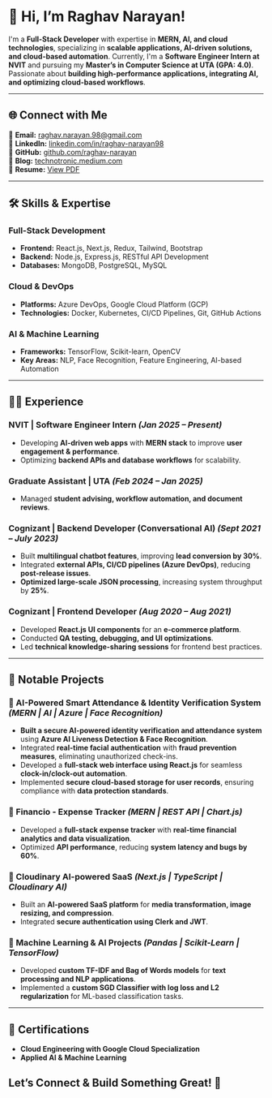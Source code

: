 # **👋 Hi, I’m Raghav Narayan!**  

I'm a **Full-Stack Developer** with expertise in **MERN, AI, and cloud technologies**, specializing in **scalable applications, AI-driven solutions, and cloud-based automation**. Currently, I'm a **Software Engineer Intern at NVIT** and pursuing my **Master’s in Computer Science at UTA (GPA: 4.0)**. Passionate about **building high-performance applications, integrating AI, and optimizing cloud-based workflows**.  

---

## **🌐 Connect with Me**  

📩 **Email:** [raghav.narayan.98@gmail.com](mailto:raghav.narayan.98@gmail.com)  
💼 **LinkedIn:** [linkedin.com/in/raghav-narayan98](https://www.linkedin.com/in/raghav-narayan98)  
📂 **GitHub:** [github.com/raghav-narayan](https://github.com/raghav-narayan)  
📝 **Blog:** [technotronic.medium.com](https://technotronic.medium.com/)  
📄 **Resume:** [View PDF](https://drive.google.com/file/d/1B3PuUgo_4a-mY19BmWLu7sAnretus1Z6/view?usp=sharing)  

---

## **🛠️ Skills & Expertise**  

### **Full-Stack Development**  
- **Frontend:** React.js, Next.js, Redux, Tailwind, Bootstrap  
- **Backend:** Node.js, Express.js, RESTful API Development  
- **Databases:** MongoDB, PostgreSQL, MySQL  

### **Cloud & DevOps**  
- **Platforms:** Azure DevOps, Google Cloud Platform (GCP)  
- **Technologies:** Docker, Kubernetes, CI/CD Pipelines, Git, GitHub Actions  

### **AI & Machine Learning**  
- **Frameworks:** TensorFlow, Scikit-learn, OpenCV  
- **Key Areas:** NLP, Face Recognition, Feature Engineering, AI-based Automation  

---

## **👨‍💻 Experience**  

### **NVIT | Software Engineer Intern** *(Jan 2025 – Present)*  
- Developing **AI-driven web apps** with **MERN stack** to improve **user engagement & performance**.  
- Optimizing **backend APIs and database workflows** for scalability.  

### **Graduate Assistant | UTA** *(Feb 2024 – Jan 2025)*  
- Managed **student advising, workflow automation, and document reviews**.  

### **Cognizant | Backend Developer (Conversational AI)** *(Sept 2021 – July 2023)*  
- Built **multilingual chatbot features**, improving **lead conversion by 30%**.  
- Integrated **external APIs, CI/CD pipelines (Azure DevOps)**, reducing **post-release issues**.  
- **Optimized large-scale JSON processing**, increasing system throughput by **25%**.  

### **Cognizant | Frontend Developer** *(Aug 2020 – Aug 2021)*  
- Developed **React.js UI components** for an **e-commerce platform**.  
- Conducted **QA testing, debugging, and UI optimizations**.  
- Led **technical knowledge-sharing sessions** for frontend best practices.  

---

## **🚀 Notable Projects**  

### **📌 AI-Powered Smart Attendance & Identity Verification System** *(MERN | AI | Azure | Face Recognition)*  
- **Built a secure AI-powered identity verification and attendance system** using **Azure AI Liveness Detection & Face Recognition**.  
- Integrated **real-time facial authentication** with **fraud prevention measures**, eliminating unauthorized check-ins.  
- Developed a **full-stack web interface using React.js** for seamless **clock-in/clock-out automation**.  
- Implemented **secure cloud-based storage for user records**, ensuring compliance with **data protection standards**.  

### **📌 Financio - Expense Tracker** *(MERN | REST API | Chart.js)*  
- Developed a **full-stack expense tracker** with **real-time financial analytics and data visualization**.  
- Optimized **API performance**, reducing **system latency and bugs by 60%**.  

### **📌 Cloudinary AI-powered SaaS** *(Next.js | TypeScript | Cloudinary AI)*  
- Built an **AI-powered SaaS platform** for **media transformation, image resizing, and compression**.  
- Integrated **secure authentication using Clerk and JWT**.  

### **📌 Machine Learning & AI Projects** *(Pandas | Scikit-Learn | TensorFlow)*  
- Developed **custom TF-IDF and Bag of Words models** for **text processing and NLP applications**.  
- Implemented a **custom SGD Classifier with log loss and L2 regularization** for ML-based classification tasks.  

---

## **📜 Certifications**  

- **Cloud Engineering with Google Cloud Specialization**  
- **Applied AI & Machine Learning**  

## **Let’s Connect & Build Something Great!** 🚀  
